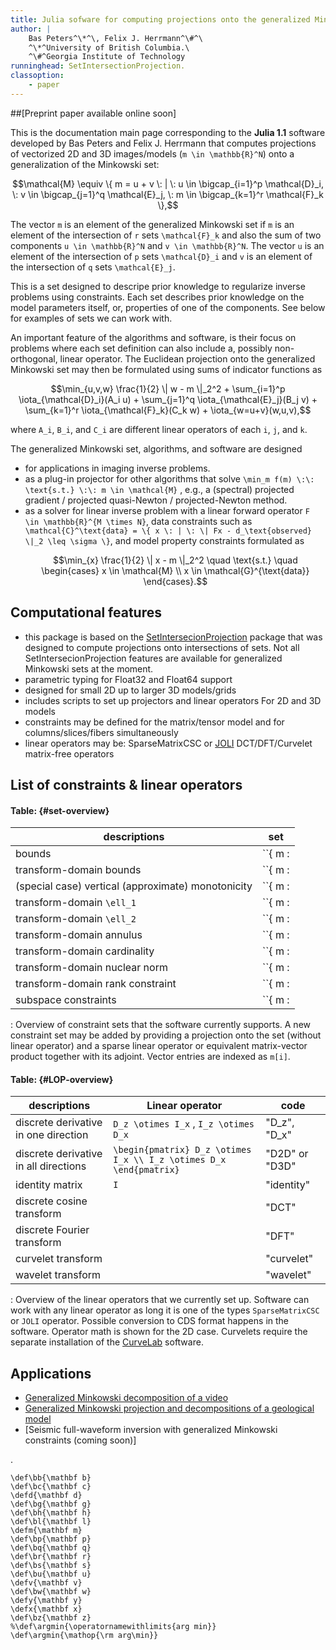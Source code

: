 ```yaml
---
title: Julia sofware for computing projections onto the generalized Minkowski set
author: |
    Bas Peters^\*^\, Felix J. Herrmann^\#^\
    ^\*^University of British Columbia.\
	^\#^Georgia Institute of Technology
runninghead: SetIntersectionProjection.
classoption:
    - paper
---
```


##[Preprint paper available online soon]

This is the documentation main page corresponding to the **Julia 1.1** software developed by Bas Peters and Felix J. Herrmann that computes projections of vectorized 2D and 3D images/models (``m \in \mathbb{R}^N``) onto a generalization of the Minkowski set:

```math
\mathcal{M} \equiv \{ m = u + v \: | \: u \in \bigcap_{i=1}^p \mathcal{D}_i, \: v \in \bigcap_{j=1}^q \mathcal{E}_j, \: m \in \bigcap_{k=1}^r \mathcal{F}_k \},
```
The vector ``m`` is an element of the generalized Minkowski set if ``m`` is an element of the intersection of ``r`` sets ``\mathcal{F}_k`` and also the sum of two
components ``u \in \mathbb{R}^N`` and ``v \in \mathbb{R}^N``. The vector ``u``
is an element of the intersection of ``p`` sets ``\mathcal{D}_i`` and ``v`` is an
element of the intersection of ``q`` sets ``\mathcal{E}_j``.

This is a set designed to descripe prior knowledge to regularize inverse problems using constraints. Each set describes prior knowledge on the model parameters itself, or, properties of one of the components. See below for examples of sets we can work with. 

An important feature of the algorithms and software, is their focus on problems where each set definition can also include a, possibly non-orthogonal, linear operator. The Euclidean projection onto the generalized Minkowski set may then be formulated using sums of indicator functions as
```math
\min_{u,v,w} \frac{1}{2} \| w - m \|_2^2 + \sum_{i=1}^p \iota_{\mathcal{D}_i}(A_i u) + \sum_{j=1}^q \iota_{\mathcal{E}_j}(B_j v) + \sum_{k=1}^r \iota_{\mathcal{F}_k}(C_k w) + \iota_{w=u+v}(w,u,v),
```
where ``A_i``, ``B_i``, and ``C_i`` are different linear operators of each ``i``, ``j``, and ``k``.

The generalized Minkowski set, algorithms, and software are designed
 
- for applications in imaging inverse problems.
- as a plug-in projector for other algorithms that solve
	``\min_m f(m) \:\: \text{s.t.} \:\: m \in \mathcal{M}``
	, e.g., a (spectral) projected gradient / projected quasi-Newton / projected-Newton method. 
- as a solver for linear inverse problem with a linear forward operator ``F \in \mathbb{R}^{M \times N}``, data constraints such as ``\mathcal{C}^\text{data} = \{ x \: | \: \| Fx - d_\text{observed} \|_2 \leq \sigma \}``, and model property constraints formulated as
	```math
	\min_{x} \frac{1}{2} \| x - m \|_2^2 \quad \text{s.t.} \quad \begin{cases} x \in \mathcal{M} \\
	x \in \mathcal{G}^{\text{data}}
	\end{cases}.
	```


## Computational features

- this package is based on the [SetIntersecionProjection](https://petersbas.github.io/SetIntersectionProjectionDocs/) package that was designed to compute projections onto intersections of sets. Not all SetIntersecionProjection features are available for generalized Minkowski sets at the moment.
- parametric typing for Float32 and Float64 support
- designed for small 2D up to larger 3D models/grids
- includes scripts to set up projectors and linear operators For 2D and 3D models
- constraints may be defined for the matrix/tensor model and for columns/slices/fibers simultaneously
- linear operators may be: SparseMatrixCSC or [JOLI](https://github.com/slimgroup/JOLI.jl) DCT/DFT/Curvelet matrix-free operators

## List of constraints & linear operators

#### Table: {#set-overview}
|  descriptions | set |
|--- |--- | 
| bounds  | ``\{ m \: | \: l[i] \leq m[i] \leq u[i] \}``| `m_min     = 0.0`,`m_max     = 255.0`, `set_type  = "bounds"`, `TD_OP     = "identity"`, `app_mode  = ("matrix","")`,`custom_TD_OP = ([],false)` |
| transform-domain bounds | ``\{ m \: | \: l[i] \leq (A m)[i] \leq b[i] \}`` | `constraint["use_TD_bounds_1"]=true`, `constraint["TD_LB_1"]=l`, `constraint["TD_UB_1"]=u` `constraint["TDB_operator_1"]=A` |
| (special case) vertical (approximate) monotonicity | ``\{ m \: | \: l[i] \leq (D_z \otimes I_x) m)[i] \leq u[i] \}`` | `constraint["use_TD_bounds_1"]=true`, `constraint["TD_LB_1"]=-eps`, `constraint["TD_UB_1"]=+eps`, `constraint["TDB_operator_1"]=D_z` |
| transform-domain ``\ell_1`` | ``\{ m \: | \: \| A m \|_1 \leq \sigma \}`` | `constraint["use_TD_l1_1"]=true`, `constraint["TD_l1_operator_1"]=A`, `constraint["TD_l1_sigma_1"] = sigma` |
| transform-domain ``\ell_2`` | ``\{ m \: | \: \| A m \|_2 \leq \sigma \}`` | `constraint["use_TD_l2_1"]=true`, `constraint["TD_l2_operator_1"]=A`, `constraint["TD_l2_sigma_1"] = sigma` |
| transform-domain annulus | ``\{ m \: | \: \sigma_l \leq \| A m \|_2 \leq \sigma_u \}`` | `constraint["use_TD_annulus_1"]=true`, `constraint["TD_annulus_operator_1"]=A`, `constraint["TD_annulus_sigma_min_1"] = sigma_l`, `constraint["TD_annulus_sigma_max_1"] = sigma_u` |
| transform-domain cardinality | ``\{ m \: | \: \operatorname{card}(Am) \leq k \}``, ``k`` is a positive integer | `constraint["use_TD_card_1"]=true`, `constraint["TD_card_operator_1``]=A`, `constraint["card_1"]` |
| transform-domain nuclear norm | ``\{ m \: | \: \sum_{j=1}^k \lambda[j] \leq \sigma \}``, with ``Am = \operatorname{vec}( \sum_{j=1}^{k}\lambda[j] u_j v_j^* )`` is the SVD | `constraint["use_TD_nuclear_1_"]=true`, `constraint["TD_nuclear_operator_1"]=A`, `constraint["TD_nuclear_norm_1"]  = sigma` |
| transform-domain rank constraint | ``\{ m \: | \:  Am = \operatorname{vec}( \sum_{j=1}^{r}\lambda[j] u_j v_j^*) \}``, ``r < \text{min}(n_z,n_x)`` | `constraint["use_TD_rank_1"]=true`, `constraint["TD_rank_operator_1"]=A`, `constraint["max_TD_rank_1"]=r` |
| subspace constraints | ``\{ m \: | m = A c, \:\: c \in \mathbb{C}^M \}`` | `constraint["use_subspace"]=true`, `constraint["A"]=A`, `constraint["subspace_orthogonal"]=true`

: Overview of constraint sets that the software currently supports. A new constraint set may be added by providing a projection onto the set (without linear operator) and a sparse linear operator or equivalent matrix-vector product together with its adjoint. Vector entries are indexed as ``m[i]``.


#### Table: {#LOP-overview}
|  descriptions | Linear operator | code
|--- |--- | --- |
|discrete derivative in one direction | ``D_z \otimes I_x`` , ``I_z \otimes D_x`` | "D_z", "D_x" 	|
|discrete derivative in all directions | ``\begin{pmatrix} D_z \otimes I_x \\ I_z \otimes D_x \end{pmatrix}`` | "D2D" or "D3D" | 
| identity matrix | ``I`` | "identity" |
| discrete cosine transform | | "DCT" |
| discrete Fourier transform | | "DFT" |
| curvelet transform | | "curvelet" |
| wavelet transform | | "wavelet" |

: Overview of the linear operators that we currently set up. Software can work with any linear operator as long it is one of the types `SparseMatrixCSC` or `JOLI` operator. Possible conversion to CDS format happens in the software. Operator math is shown for the 2D case. Curvelets require the separate installation of the [CurveLab](http://curvelet.org/software.html) software.

## Applications

 - [Generalized Minkowski decomposition of a video](https://github.com/slimgroup/SetIntersectionProjection.jl/blob/master/examples/GeneralizedMinkowski/Minkowski_video_decomposition.jl)
 - [Generalized Minkowski projection and decompositions of a geological model](https://github.com/slimgroup/SetIntersectionProjection.jl/blob/master/examples/GeneralizedMinkowski/example_2D_Minkowski_projection.jl)
 - [Seismic full-waveform inversion with generalized Minkowski constraints (coming soon)]

.

```math_def
\def\bb{\mathbf b}
\def\bc{\mathbf c}
\defd{\mathbf d}
\def\bg{\mathbf g}
\def\bh{\mathbf h}
\def\bl{\mathbf l}
\defm{\mathbf m}
\def\bp{\mathbf p}
\def\bq{\mathbf q}
\def\br{\mathbf r}
\def\bs{\mathbf s}
\def\bu{\mathbf u}
\defv{\mathbf v}
\def\bw{\mathbf w}
\defy{\mathbf y}
\defx{\mathbf x}
\def\bz{\mathbf z}
%\def\argmin{\operatornamewithlimits{arg min}}
\def\argmin{\mathop{\rm arg\min}}
```